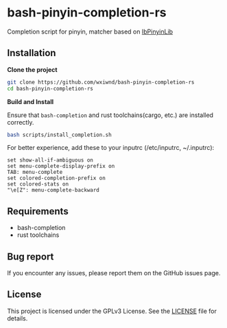 # bash-pinyin-completion-rs
Completion script for pinyin, matcher based on [IbPinyinLib](https://github.com/Chaoses-Ib/IbPinyinLib)

## Installation
**Clone the project**
```bash
git clone https://github.com/wxiwnd/bash-pinyin-completion-rs
cd bash-pinyin-completion-rs
```

**Build and Install**

Ensure that `bash-completion` and rust toolchains(cargo, etc.) are installed correctly.

```bash
bash scripts/install_completion.sh
```

For better experience, add these to your inputrc (/etc/inputrc, ~/.inputrc):
```
set show-all-if-ambiguous on
set menu-complete-display-prefix on
TAB: menu-complete
set colored-completion-prefix on
set colored-stats on
"\e[Z": menu-complete-backward
```

## Requirements
- bash-completion
- rust toolchains

## Bug report
If you encounter any issues, please report them on the GitHub issues page.

## License
This project is licensed under the GPLv3 License. See the [LICENSE](./LICENSE) file for details.